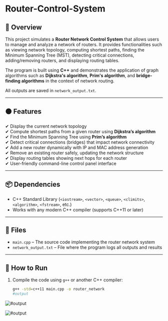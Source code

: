 # Router-Control-System


## 📄 Overview

This project simulates a **Router Network Control System** that allows users to manage and analyze a network of routers. It provides functionalities such as viewing network topology, computing shortest paths, finding the Minimum Spanning Tree (MST), detecting critical connections, adding/removing routers, and displaying routing tables.

The program is built using **C++** and demonstrates the application of graph algorithms such as **Dijkstra's algorithm**, **Prim's algorithm**, and **bridge-finding algorithms** in the context of network routing.

All outputs are saved in `network_output.txt`.

---

## 🟠 Features

✔ Display the current network topology  
✔ Compute shortest paths from a given router using **Dijkstra’s algorithm**  
✔ Find the Minimum Spanning Tree using **Prim’s algorithm**  
✔ Detect critical connections (bridges) that impact network connectivity  
✔ Add a new router dynamically with IP and MAC address generation  
✔ Remove an existing router safely, updating the network structure  
✔ Display routing tables showing next hops for each router  
✔ User-friendly command-line control panel interface  

---

## 📦 Dependencies

- C++ Standard Library (`<iostream>`, `<vector>`, `<queue>`, `<climits>`, `<algorithm>`, `<fstream>`, etc.)
- Works with any modern C++ compiler (supports C++11 or later)

---

## 📂 Files

- `main.cpp` – The source code implementing the router network system
- `network_output.txt` – File where the program logs all outputs and results

---

## 🚀 How to Run

1. Compile the code using `g++` or another C++ compiler:

   ```bash
   g++ -std=c++11 main.cpp -o router_network
   #output
 ![#output](https://github.com/singhAbhina/Router-Control-System/blob/main/sortest_path.png)

 ![#output](https://github.com/singhAbhina/Router-Control-System/blob/main/network_topology_with_routing_table.png)
   
